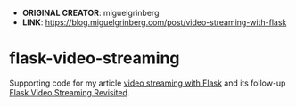 * **ORIGINAL CREATOR**: miguelgrinberg
* **LINK**: https://blog.miguelgrinberg.com/post/video-streaming-with-flask 

flask-video-streaming
=====================

Supporting code for my article [video streaming with Flask](http://blog.miguelgrinberg.com/post/video-streaming-with-flask) and its follow-up [Flask Video Streaming Revisited](http://blog.miguelgrinberg.com/post/flask-video-streaming-revisited).
